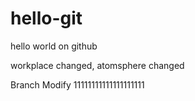 # hello-git
hello world on github

workplace changed, atomsphere changed

Branch Modify 11111111111111111111

